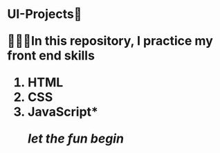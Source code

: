 <h1>UI-Projects🔗
<P>👨🏾‍💻In this repository, I practice my front end skills
<ol><li> HTML <li> CSS <li> JavaScript* 
<P><i> let the fun begin
